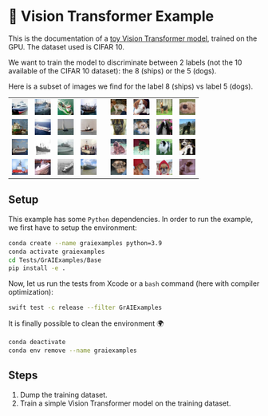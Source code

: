 # 🚀 Vision Transformer Example

This is the documentation of a [toy Vision Transformer model](../../Tests/GrAIExamples/VisionTransformer.swift), 
trained on the GPU. 
The dataset used is CIFAR 10. 

We want to train the model to discriminate between 2 labels 
(not the 10 available of the CIFAR 10 dataset): the 8 (ships) or the 5 (dogs).

Here is a subset of images we find for the label 8 (ships) vs label 5 (dogs).

<table align="center" cellspacing="0" cellpadding="0">
    <tr>
        <td><img src="../../Tests/GrAIExamples/Base/data/out/CIFAR8_0.png"></td>
        <td><img src="../../Tests/GrAIExamples/Base/data/out/CIFAR8_1.png"></td>
        <td><img src="../../Tests/GrAIExamples/Base/data/out/CIFAR8_2.png"></td>
        <td><img src="../../Tests/GrAIExamples/Base/data/out/CIFAR8_3.png"></td>
        <td> </td>
        <td><img src="../../Tests/GrAIExamples/Base/data/out/CIFAR5_0.png"></td>
        <td><img src="../../Tests/GrAIExamples/Base/data/out/CIFAR5_1.png"></td>
        <td><img src="../../Tests/GrAIExamples/Base/data/out/CIFAR5_2.png"></td>
        <td><img src="../../Tests/GrAIExamples/Base/data/out/CIFAR5_3.png"></td>
    </tr>
    <tr>
        <td><img src="../../Tests/GrAIExamples/Base/data/out/CIFAR8_4.png"></td>
        <td><img src="../../Tests/GrAIExamples/Base/data/out/CIFAR8_5.png"></td>
        <td><img src="../../Tests/GrAIExamples/Base/data/out/CIFAR8_6.png"></td>
        <td><img src="../../Tests/GrAIExamples/Base/data/out/CIFAR8_7.png"></td>
        <td> </td>
        <td><img src="../../Tests/GrAIExamples/Base/data/out/CIFAR5_4.png"></td>
        <td><img src="../../Tests/GrAIExamples/Base/data/out/CIFAR5_5.png"></td>
        <td><img src="../../Tests/GrAIExamples/Base/data/out/CIFAR5_6.png"></td>
        <td><img src="../../Tests/GrAIExamples/Base/data/out/CIFAR5_7.png"></td>
    </tr>
    <tr>
        <td><img src="../../Tests/GrAIExamples/Base/data/out/CIFAR8_8.png"></td>
        <td><img src="../../Tests/GrAIExamples/Base/data/out/CIFAR8_9.png"></td>
        <td><img src="../../Tests/GrAIExamples/Base/data/out/CIFAR8_10.png"></td>
        <td><img src="../../Tests/GrAIExamples/Base/data/out/CIFAR8_11.png"></td>
        <td> </td>
        <td><img src="../../Tests/GrAIExamples/Base/data/out/CIFAR5_8.png"></td>
        <td><img src="../../Tests/GrAIExamples/Base/data/out/CIFAR5_9.png"></td>
        <td><img src="../../Tests/GrAIExamples/Base/data/out/CIFAR5_10.png"></td>
        <td><img src="../../Tests/GrAIExamples/Base/data/out/CIFAR5_11.png"></td>
    </tr>
    <tr>
        <td><img src="../../Tests/GrAIExamples/Base/data/out/CIFAR8_12.png"></td>
        <td><img src="../../Tests/GrAIExamples/Base/data/out/CIFAR8_13.png"></td>
        <td><img src="../../Tests/GrAIExamples/Base/data/out/CIFAR8_14.png"></td>
        <td><img src="../../Tests/GrAIExamples/Base/data/out/CIFAR8_15.png"></td>
        <td> </td>
        <td><img src="../../Tests/GrAIExamples/Base/data/out/CIFAR5_12.png"></td>
        <td><img src="../../Tests/GrAIExamples/Base/data/out/CIFAR5_13.png"></td>
        <td><img src="../../Tests/GrAIExamples/Base/data/out/CIFAR5_14.png"></td>
        <td><img src="../../Tests/GrAIExamples/Base/data/out/CIFAR5_15.png"></td>
    </tr>
</table>

## Setup

This example has some `Python` dependencies. In order to run 
the example, we first have to setup the environment: 

```bash
conda create --name graiexamples python=3.9
conda activate graiexamples
cd Tests/GrAIExamples/Base
pip install -e .
```

Now, let us run the tests from Xcode or a `bash` command (here with compiler 
optimization):

```bash
swift test -c release --filter GrAIExamples
```

It is finally possible to clean the environment 🌍

```bash     
conda deactivate
conda env remove --name graiexamples
```

## Steps

1. Dump the training dataset.  
1. Train a simple Vision Transformer model on the training dataset.
